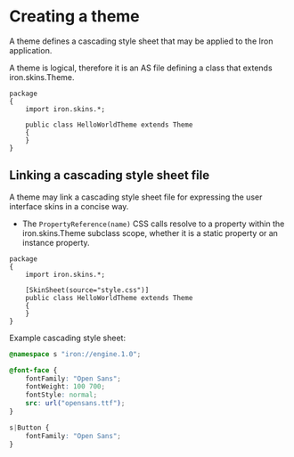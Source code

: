 # Creating a theme

A theme defines a cascading style sheet that may be applied to the Iron application.

A theme is logical, therefore it is an AS file defining a class that extends iron.skins.Theme.

```as3
package
{
    import iron.skins.*;

    public class HelloWorldTheme extends Theme
    {
    }
}
```

## Linking a cascading style sheet file

A theme may link a cascading style sheet file for expressing the user interface skins in a concise way.

- The `PropertyReference(name)` CSS calls resolve to a property within the iron.skins.Theme subclass scope, whether it is a static property or an instance property.

```as3
package
{
    import iron.skins.*;

    [SkinSheet(source="style.css")]
    public class HelloWorldTheme extends Theme
    {
    }
}
```

Example cascading style sheet:

```css
@namespace s "iron://engine.1.0";

@font-face {
    fontFamily: "Open Sans";
    fontWeight: 100 700;
    fontStyle: normal;
    src: url("opensans.ttf");
}

s|Button {
    fontFamily: "Open Sans";
}
```